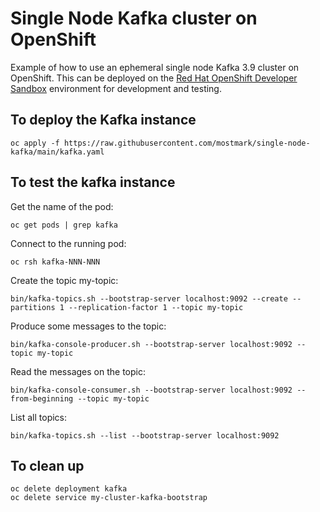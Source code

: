 # Single Node Kafka cluster on OpenShift

Example of how to use an ephemeral single node Kafka 3.9 cluster on OpenShift. This can be deployed on the [Red Hat OpenShift Developer Sandbox](https://developers.redhat.com/developer-sandbox) environment for development and testing.

##   To deploy the Kafka instance

```
oc apply -f https://raw.githubusercontent.com/mostmark/single-node-kafka/main/kafka.yaml
```

## To test the kafka instance
    
Get the name of the pod:
```
oc get pods | grep kafka
```

Connect to the running pod:
```
oc rsh kafka-NNN-NNN
````


Create the topic my-topic:
```
bin/kafka-topics.sh --bootstrap-server localhost:9092 --create --partitions 1 --replication-factor 1 --topic my-topic
```

Produce some messages to the topic:
```
bin/kafka-console-producer.sh --bootstrap-server localhost:9092 --topic my-topic
```

Read the messages on the topic:
```
bin/kafka-console-consumer.sh --bootstrap-server localhost:9092 --from-beginning --topic my-topic
```

List all topics:
```
bin/kafka-topics.sh --list --bootstrap-server localhost:9092
```

## To clean up
```
oc delete deployment kafka
oc delete service my-cluster-kafka-bootstrap
```
